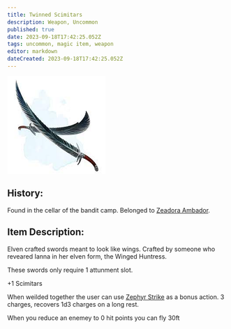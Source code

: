 ```yaml
---
title: Twinned Scimitars
description: Weapon, Uncommon
published: true
date: 2023-09-18T17:42:25.052Z
tags: uncommon, magic item, weapon
editor: markdown
dateCreated: 2023-09-18T17:42:25.052Z
---
```



![twinned_scimitars.jpg](/items/twinned_scimitars.jpg)
## History:

Found in the cellar of the bandit camp. Belonged to [Zeadora Ambador](/npcs/zeadora_ambador).

## Item Description:

Elven crafted swords meant to look like wings. Crafted by someone who reveared Ianna in her elven form, the Winged Huntress.

These swords only require 1 attunment slot.

+1 Scimitars

When weilded together the user can use [Zephyr Strike](http://dnd5e.wikidot.com/spell:zephyr-strike) as a bonus action. 3 charges, recovers 1d3 charges on a long rest.

When you reduce an enemey to 0 hit points you can fly 30ft